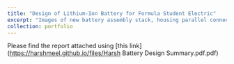 ```yaml
---
title: "Design of Lithium-Ion Battery for Formula Student Electric"
excerpt: "Images of new battery assembly stack, housing parallel connections of Lithium Ion cells.<br/><img src='/images/battery stack.JPG'>" {: .align-left width="300px"} <img src='/images/battery assembly.png'>"  {:.align-right width="300px"}
collection: portfolio
---
```


Please find the report attached using [this link](https://harshmeel.github.io/files/Harsh Battery Design Summary.pdf.pdf)
